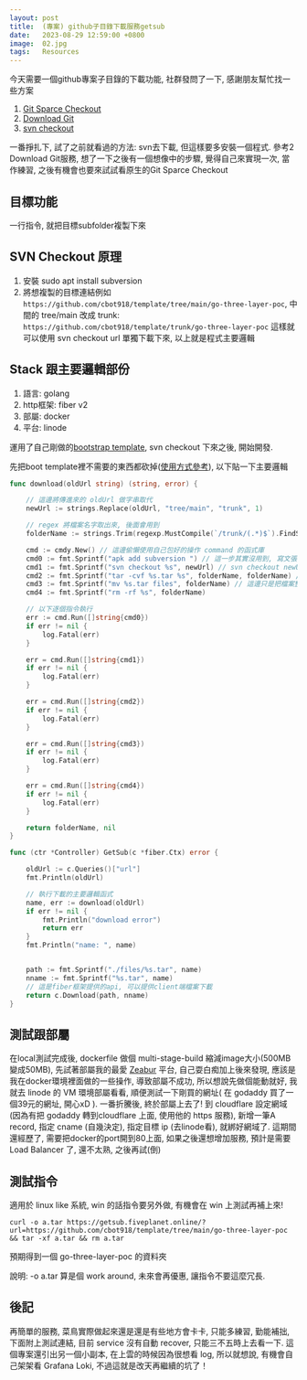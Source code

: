 ```yaml
---
layout: post
title:  (專案) github子目錄下載服務getsub
date:   2023-08-29 12:59:00 +0800
image:  02.jpg
tags:   Resources
---
```


今天需要一個github專案子目錄的下載功能, 社群發問了一下, 感謝朋友幫忙找一些方案
1. [Git Sparce Checkout](https://chat.openai.com/share/ff06d76d-c2af-4bd9-9ccd-b5f4eb28fb13)
2. [Download Git](https://minhaskamal.github.io/DownGit/#/home)
3. [svn checkout](https://medium.com/jeeapex/how-to-download-github-sub-folder-cda8ae2951dd)

一番掙扎下, 試了之前就看過的方法: svn去下載, 但這樣要多安裝一個程式. 參考2 Download Git服務, 想了一下之後有一個想像中的步驟, 覺得自己來實現一次, 當作練習, 之後有機會也要來試試看原生的Git Sparce Checkout

## 目標功能
一行指令, 就把目標subfolder複製下來

## SVN Checkout 原理
1. 安裝 sudo apt install subversion
2. 將想複製的目標連結例如 `https://github.com/cbot918/template/tree/main/go-three-layer-poc`, 
中間的 tree/main 改成 trunk: 
`https://github.com/cbot918/template/trunk/go-three-layer-poc`
這樣就可以使用 svn checkout url 單獨下載下來, 以上就是程式主要邏輯

## Stack 跟主要邏輯部份
1. 語言:      golang
2. http框架:  fiber v2
3. 部屬:      docker
4. 平台:      linode

運用了自己剛做的[bootstrap template](https://github.com/cbot918/template/tree/main/go-three-layer-poc), svn checkout 下來之後, 開始開發.

先把boot template裡不需要的東西都砍掉([使用方式參考](https://cbot918.github.io/webblog/2023/08/29/go-three-layer-poc-project-copy/)), 以下貼一下主要邏輯
```go
func download(oldUrl string) (string, error) {

    // 這邊將傳進來的 oldUrl 做字串取代
	newUrl := strings.Replace(oldUrl, "tree/main", "trunk", 1)

    // regex 將檔案名字取出來, 後面會用到
	folderName := strings.Trim(regexp.MustCompile(`/trunk/(.*)$`).FindString(newUrl), "/trunk/")

	cmd := cmdy.New() // 這邊偷懶使用自己包好的操作 command 的函式庫
	cmd0 := fmt.Sprintf("apk add subversion ") // 這一步其實沒用到, 寫文張的時候發現可以拿掉
	cmd1 := fmt.Sprintf("svn checkout %s", newUrl) // svn checkout newUrl 
	cmd2 := fmt.Sprintf("tar -cvf %s.tar %s", folderName, folderName) // 將下載好的資料夾壓縮成.tar
	cmd3 := fmt.Sprintf("mv %s.tar files", folderName) // 這邊只是把檔案整理一起
	cmd4 := fmt.Sprintf("rm -rf %s", folderName)

    // 以下逐個指令執行
	err := cmd.Run([]string{cmd0})
	if err != nil {
		log.Fatal(err)
	}

	err = cmd.Run([]string{cmd1})
	if err != nil {
		log.Fatal(err)
	}

	err = cmd.Run([]string{cmd2})
	if err != nil {
		log.Fatal(err)
	}

	err = cmd.Run([]string{cmd3})
	if err != nil {
		log.Fatal(err)
	}

	err = cmd.Run([]string{cmd4})
	if err != nil {
		log.Fatal(err)
	}

	return folderName, nil
}

func (ctr *Controller) GetSub(c *fiber.Ctx) error {

	oldUrl := c.Queries()["url"]
	fmt.Println(oldUrl)

    // 執行下載的主要邏輯函式
    name, err := download(oldUrl)
	if err != nil {
		fmt.Println("download error")
		return err
	}
	fmt.Println("name: ", name)


	path := fmt.Sprintf("./files/%s.tar", name)
	nname := fmt.Sprintf("%s.tar", name)
	// 這是fiber框架提供的api, 可以提供client端檔案下載
    return c.Download(path, nname)
}
```

## 測試跟部屬
在local測試完成後, dockerfile 做個 multi-stage-build 縮減image大小(500MB變成50MB), 先試著部屬我的最愛 [Zeabur](https://zeabur.com/) 平台, 自己耍白痴加上後來發現, 應該是我在docker環境裡面做的一些操作, 導致部屬不成功, 所以想說先做個能動就好, 我就去 linode 的 VM 環境部屬看看, 順便測試一下剛買的網址( 在 godaddy 買了一個39元的網址, 開心xD ). 一番折騰後, 終於部屬上去了! 到 cloudflare 設定網域(因為有把 godaddy 轉到cloudflare 上面, 使用他的 https 服務), 新增一筆A record, 指定 cname (自幾決定), 指定目標 ip (去linode看), 就綁好網域了. 這期間還經歷了, 需要把docker的port開到80上面, 如果之後還想增加服務, 預計是需要 Load Balancer 了, 還不太熟, 之後再試(倒)

## 測試指令
適用於 linux like 系統, win 的話指令要另外做, 有機會在 win 上測試再補上來!
```
curl -o a.tar https://getsub.fiveplanet.online/?url=https://github.com/cbot918/template/tree/main/go-three-layer-poc && tar -xf a.tar && rm a.tar
```
預期得到一個 go-three-layer-poc 的資料夾

說明: -o a.tar 算是個 work around, 未來會再優惠, 讓指令不要這麼冗長.

## 後記
再簡單的服務, 菜鳥實際做起來還是還是有些地方會卡卡, 只能多練習, 勤能補拙, 下面附上測試連結, 目前 service 沒有自動 recover, 只能三不五時上去看一下. 這個專案還引出另一個小副本, 在上雲的時候因為很想看 log, 所以就想說, 有機會自己架架看 Grafana Loki, 不過這就是改天再繼續的坑了！

